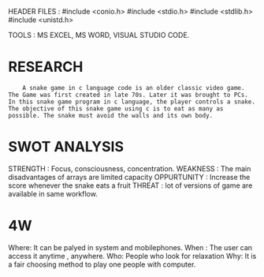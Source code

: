 HEADER FILES :
        #include <conio.h>
        #include <stdio.h>
        #include <stdlib.h>
        #include <unistd.h>
        
TOOLS :
        MS EXCEL,
        MS WORD,
        VISUAL STUDIO CODE.
        
# RESEARCH
        A snake game in c language code is an older classic video game. The Game was first created in late 70s. Later it was brought to PCs. In this snake game program in c language, the player controls a snake. The objective of this snake game using c is to eat as many as possible. The snake must avoid the walls and its own body.
        
# SWOT ANALYSIS
STRENGTH       :  Focus, consciousness, concentration.
WEAKNESS       :  The main disadvantages of arrays are limited capacity
OPPURTUNITY    :  Increase the score whenever the snake eats a fruit
THREAT         :  lot of versions of game are available in same workflow.

# 4W
Where: It can be palyed in system and mobilephones.
When : The user can access it anytime , anywhere.
Who: People who look for relaxation
Why: It is a fair choosing method to play one people with computer.
